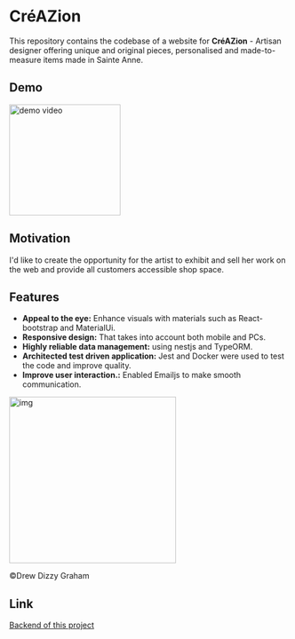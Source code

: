 # CréAZion

This repository contains the codebase of a website for <strong>CréAZion</strong> - Artisan designer offering unique and original pieces, personalised and made-to-measure items made in Sainte Anne.<br/>

## Demo

<img src="https://media.giphy.com/media/v1.Y2lkPTc5MGI3NjExcWhxNjNuYmEydGs3N3J2bjNjemhtYzFoNWFkY2gyZ3JwY25mbHFzciZlcD12MV9pbnRlcm5hbF9naWZfYnlfaWQmY3Q9Zw/UyIFTgsOa2QG2Rh91Y/giphy.gif" alt="demo video" width="200px"/>

## Motivation

I'd like to create the opportunity for the artist to exhibit and sell her work on the web and provide all customers accessible shop space.

## Features

- **Appeal to the eye:** Enhance visuals with materials such as React-bootstrap and MaterialUi.
- **Responsive design:** That takes into account both mobile and PCs.
- **Highly reliable data management:** using nestjs and TypeORM.
- **Architected test driven application:** Jest and Docker were used to test the code and improve quality.
- **Improve user interaction.:** Enabled Emailjs to make smooth communication.

<img src="https://images.unsplash.com/photo-1501644898242-cfea317d7faf?q=80&w=1887&auto=format&fit=crop&ixlib=rb-4.0.3&ixid=M3wxMjA3fDB8MHxwaG90by1wYWdlfHx8fGVufDB8fHx8fA%3D%3D" alt="img" height="300px"/>
<p>
&copy;Drew Dizzy Graham
</p>

## Link

[Backend of this project](https://github.com/miku0129/boutique_de_sacs)
